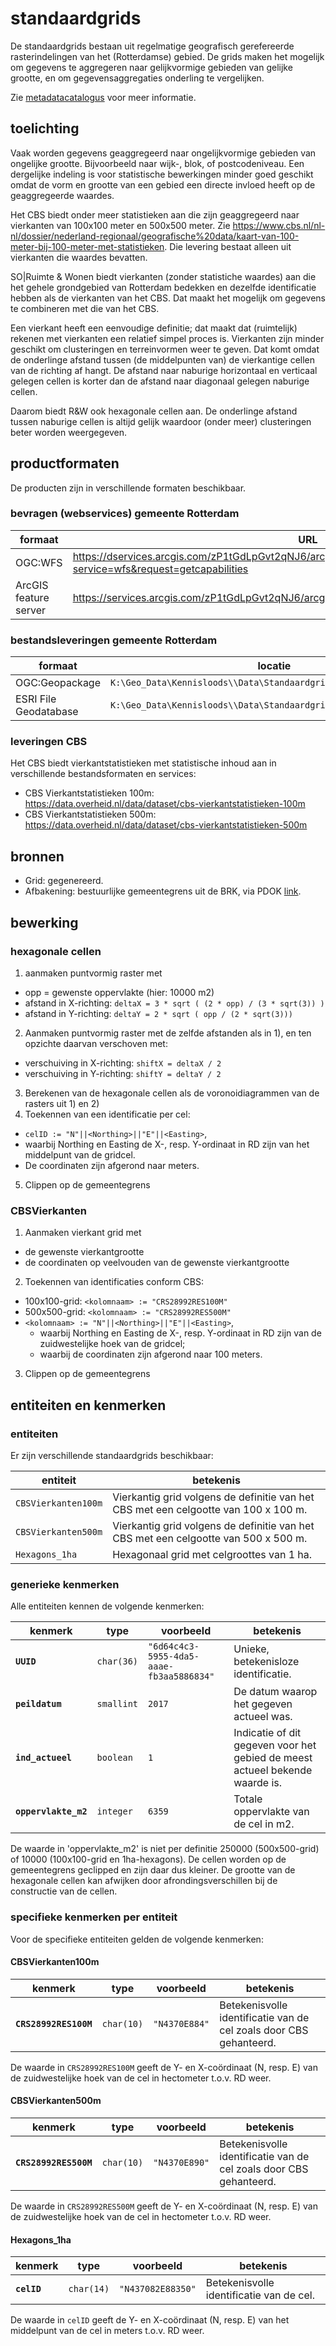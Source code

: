 # standaardgrids
De standaardgrids bestaan uit regelmatige geografisch gerefereerde rasterindelingen van het (Rotterdamse) gebied. De grids maken het mogelijk om gegevens te aggregeren naar gelijkvormige gebieden van gelijke grootte, en om gegevensaggregaties onderling te vergelijken.

Zie [metadatacatalogus](https://datarotterdam.dataplatform.nl/dataset/standaardgrids) voor meer informatie.

## toelichting

Vaak worden gegevens geaggregeerd naar ongelijkvormige gebieden van ongelijke grootte. Bijvoorbeeld naar wijk-, blok, of postcodeniveau.
Een dergelijke indeling is voor statistische bewerkingen minder goed geschikt omdat de vorm en grootte van een gebied een directe invloed heeft op de geaggregeerde waardes.

Het CBS biedt onder meer statistieken aan die zijn geaggregeerd naar vierkanten van 100x100 meter en 500x500 meter. Zie
<https://www.cbs.nl/nl-nl/dossier/nederland-regionaal/geografische%20data/kaart-van-100-meter-bij-100-meter-met-statistieken>.
Die levering bestaat alleen uit vierkanten die waardes bevatten.

SO|Ruimte & Wonen biedt vierkanten (zonder statistiche waardes) aan die het gehele grondgebied van Rotterdam bedekken en dezelfde identificatie hebben als de vierkanten van het CBS. Dat maakt het mogelijk om gegevens te combineren met die van het CBS.

Een vierkant heeft een eenvoudige definitie; dat maakt dat (ruimtelijk) rekenen met vierkanten een relatief simpel proces is.
Vierkanten zijn minder geschikt om clusteringen en terreinvormen weer te geven. Dat komt omdat de onderlinge afstand tussen (de middelpunten van) de vierkantige cellen van de richting af hangt. De afstand naar naburige horizontaal en verticaal gelegen cellen is korter dan de afstand naar diagonaal gelegen naburige cellen.

Daarom biedt R&W ook hexagonale cellen aan. De onderlinge afstand tussen naburige cellen is altijd gelijk waardoor (onder meer) clusteringen beter worden weergegeven.

## productformaten

De producten zijn in verschillende formaten beschikbaar.

### bevragen (webservices) gemeente Rotterdam

|formaat                | URL |
| --------------------- | --- | 
|OGC:WFS                | <https://dservices.arcgis.com/zP1tGdLpGvt2qNJ6/arcgis/services/standaardgrids/WFSServer?service=wfs&request=getcapabilities> |
|ArcGIS feature server  | <https://services.arcgis.com/zP1tGdLpGvt2qNJ6/arcgis/rest/services/standaardgrids/FeatureServer> |

### bestandsleveringen gemeente Rotterdam

| formaat               | locatie |
| --------------------- | ------- |
| OGC:Geopackage        | `K:\Geo_Data\Kennisloods\\Data\Standaardgrids\standaardgrids.gpkg`|
| ESRI File Geodatabase | `K:\Geo_Data\Kennisloods\\Data\Standaardgrids\standaardgrids.gdb` |

### leveringen CBS

Het CBS biedt vierkantstatistieken met statistische inhoud aan in verschillende bestandsformaten en services:

* CBS Vierkantstatistieken 100m: <https://data.overheid.nl/data/dataset/cbs-vierkantstatistieken-100m>
* CBS Vierkantstatistieken 500m: <https://data.overheid.nl/data/dataset/cbs-vierkantstatistieken-500m>

## bronnen

* Grid: gegenereerd.
* Afbakening: bestuurlijke gemeentegrens uit de BRK, via PDOK [link](http://www.nationaalgeoregister.nl/geonetwork/srv/dut/catalog.search#/metadata/35359958-c40a-486f-9cf5-567a94de905e).

## bewerking
### hexagonale cellen

1. aanmaken puntvormig raster met
  * opp = gewenste oppervlakte (hier: 10000 m2)
  * afstand in X-richting: `deltaX = 3 * sqrt ( (2 * opp) / (3 * sqrt(3)) )`
  * afstand in Y-richting: `deltaY = 2 * sqrt ( opp / (2 * sqrt(3)))`
2. Aanmaken puntvormig raster met de zelfde afstanden als in 1), en ten opzichte daarvan verschoven met:
  * verschuiving in X-richting: `shiftX = deltaX / 2`
  * verschuiving in Y-richting: `shiftY = deltaY / 2`
3. Berekenen van de hexagonale cellen als de voronoidiagrammen van de rasters uit 1) en 2)
4. Toekennen van een identificatie per cel:
  * `celID := "N"||<Northing>||"E"||<Easting>`, 
  * waarbij Northing en Easting de X-, resp. Y-ordinaat in RD zijn van het middelpunt van de gridcel. 
  * De coordinaten zijn afgerond naar meters.
5. Clippen op de gemeentegrens

### CBSVierkanten

1. Aanmaken vierkant grid met 
  * de gewenste vierkantgrootte
  * de coordinaten op veelvouden van de gewenste vierkantgrootte
2. Toekennen van identificaties conform CBS:
  * 100x100-grid: `<kolomnaam> := "CRS28992RES100M"`
  * 500x500-grid: `<kolomnaam> := "CRS28992RES500M"`
  * `<kolomnaam> := "N"||<Northing>||"E"||<Easting>`,
    * waarbij Northing en Easting de X-, resp. Y-ordinaat in RD zijn van de zuidwestelijke hoek van de gridcel;
    * waarbij de coordinaten zijn afgerond naar 100 meters.
3. Clippen op de gemeentegrens

## entiteiten en kenmerken
### entiteiten

Er zijn verschillende standaardgrids beschikbaar:

| entiteit | betekenis |
| -------- | --------- |
| `CBSVierkanten100m` | Vierkantig grid volgens de definitie van het CBS met een celgootte van 100 x 100 m. |
| `CBSVierkanten500m` |	Vierkantig grid volgens de definitie van het CBS met een celgootte van 500 x 500 m. |
| `Hexagons_1ha`      | Hexagonaal grid met celgroottes van 1 ha.                                           |

### generieke kenmerken

Alle entiteiten kennen de volgende kenmerken:

| kenmerk | type | voorbeeld | betekenis |
| ------- | ---- | --------- | --------- |
| **`UUID`**           | `char(36)` | `"6d64c4c3-5955-4da5-aaae-fb3aa5886834"`| Unieke, betekenisloze identificatie. |
| **`peildatum`**      | `smallint` | `2017`                                  | De datum waarop het gegeven actueel was. |
| **`ind_actueel`**    | `boolean`  | `1`                                     | Indicatie of dit gegeven voor het gebied de meest actueel bekende waarde is. |
| **`oppervlakte_m2`** | `integer`  | `6359`                                  | Totale oppervlakte van de cel in m2. |

De waarde in 'oppervlakte_m2' is niet per definitie 250000 (500x500-grid) of 10000 (100x100-grid en 1ha-hexagons). De cellen worden op de gemeentegrens geclipped en zijn daar dus kleiner. De grootte van de hexagonale cellen kan afwijken door afrondingsverschillen bij de constructie van de cellen. 

### specifieke kenmerken per entiteit

Voor de specifieke entiteiten gelden de volgende kenmerken:

#### CBSVierkanten100m

| kenmerk | type | voorbeeld | betekenis |
| ------- | ---- | --------- | --------- |
| **`CRS28992RES100M`** | `char(10)` | `"N4370E884"` | Betekenisvolle identificatie van de cel zoals door CBS gehanteerd. |

De waarde in `CRS28992RES100M` geeft de Y- en X-coördinaat (N, resp. E) van de zuidwestelijke hoek van de cel in hectometer t.o.v. RD weer. 

 
####  CBSVierkanten500m

| kenmerk | type | voorbeeld | betekenis |
| ------- | ---- | --------- | --------- |
| **`CRS28992RES500M`** | `char(10)` | `"N4370E890"` | Betekenisvolle identificatie van de cel zoals door CBS gehanteerd. |

De waarde in `CRS28992RES500M` geeft de Y- en X-coördinaat (N, resp. E) van de zuidwestelijke hoek van de cel in hectometer t.o.v. RD weer. 

 
#### Hexagons_1ha

| kenmerk | type | voorbeeld | betekenis |
| ------- | ---- | --------- | --------- |
| **`celID`** | `char(14)` | `"N437082E88350"` | Betekenisvolle identificatie van de cel. |

De waarde in `celID` geeft de Y- en X-coördinaat (N, resp. E) van het middelpunt van de cel in meters t.o.v. RD weer.
